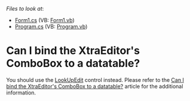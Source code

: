 <!-- default file list -->
*Files to look at*:

* [Form1.cs](./CS/LookUpEditDemo/Form1.cs) (VB: [Form1.vb](./VB/LookUpEditDemo/Form1.vb))
* [Program.cs](./CS/LookUpEditDemo/Program.cs) (VB: [Program.vb](./VB/LookUpEditDemo/Program.vb))
<!-- default file list end -->
# Can I bind the XtraEditor's ComboBox to a datatable?


<p>You should use the <a href="http://documentation.devexpress.com/#WindowsForms/clsDevExpressXtraEditorsLookUpEdittopic">LookUpEdit</a> control instead. Please refer to the <a href="https://www.devexpress.com/Support/Center/p/A65">Can I bind the XtraEditor's ComboBox to a datatable?</a> article for the additional information.</p>

<br/>


